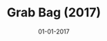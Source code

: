 ---
draft: true
title: "Grab Bag (2017)"
date: 01-01-2017
type: main
category: vr
category_slug: vr
role: gamedesigner
external_url: ""
image: assets/credits/...
---